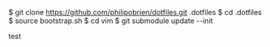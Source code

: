 $ git clone https://github.com/philipobrien/dotfiles.git .dotfiles
$ cd .dotfiles
$ source bootstrap.sh
$ cd vim
$ git submodule update --init

test
